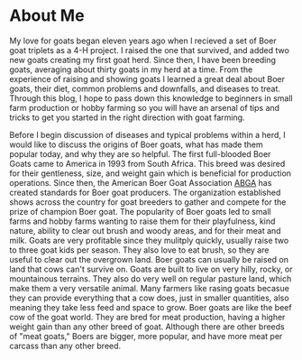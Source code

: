 # About Me

My love for goats began eleven years ago when I recieved a set of Boer goat triplets as a 4-H project. I raised the one that survived, and added two new goats creating my first goat herd. Since then, I have been breeding goats, averaging about thirty goats in my herd at a time. From the experience of raising and showing goats I learned a great deal about Boer goats, their diet, common problems and downfalls, and diseases to treat. Through this blog, I hope to pass down this knowledge to beginners in small farm production or hobby farming so you will have an arsenal of tips and tricks to get you started in the right direction with goat farming. 

Before I begin discussion of diseases and typical problems within a herd, I would like to discuss the origins of Boer goats, what has made them popular today, and why they are so helpful. The first full-blooded Boer Goats came to America in 1993 from South Africa. This breed was desired for their gentleness, size, and weight gain which is beneficial for production operations. Since then, the American Boer Goat Association [ABGA](http://abga.org/) has created standards for Boer goat producers. The organization established shows across the country for goat breeders to gather and compete for the prize of champion Boer goat. The popularity of Boer goats led to small farms and hobby farms wanting to raise them for their playfulness, kind nature, ability to clear out brush and woody areas, and for their meat and milk. Goats are very profitable since they mulitply quickly, usually raise two to three goat kids per season. They also love to eat brush, so they are useful to clear out the overgrown land. Boer goats can usually be raised on land that cows can't survive on. Goats are built to live on very hilly, rocky, or mountainous terrains. They also do very well on regular pasture land, which make them a very versatile animal. Many farmers like rasing goats becasue they can provide everything that a cow does, just in smaller quantities, also meaning they take less feed and space to grow. Boer goats are like the beef cow of the goat world. They are bred for meat production, having a higher weight gain than any other breed of goat. Although there are other breeds of "meat goats," Boers are bigger, more popular, and have more meat per carcass than any other breed. 

